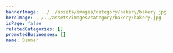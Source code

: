 ```yaml
---
bannerImage: ../../assets/images/category/bakery/bakery.jpg
heroImage: ../../assets/images/category/bakery/bakery.jpg
isPage: false
relatedCategories: []
promotedBusinesses: []
name: Dinner
---
```

